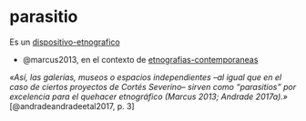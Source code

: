 # parasitio

Es un [dispositivo-etnografico](dispositivo-etnografico.md)

<!-- parece hacer referenica a un sitio distinto del [[campo antropológico]] pero que lo complementa y lo delimita, de manera análoga al paratexto, pero no me queda claro aún -->

* @marcus2013, en el contexto de [etnografias-contemporaneas](etnografias-contemporaneas.md)<!-- revisar bibliografía de él mismo en el texto donde profundice más -->

*«Así, las galerías, museos o espacios independientes –al igual que en el caso de ciertos proyectos de Cortés Severino– sirven como “parasitios” por excelencia para el quehacer etnográfico (Marcus 2013; Andrade 2017a).»* [@andradeandradeetal2017, p. 3]
